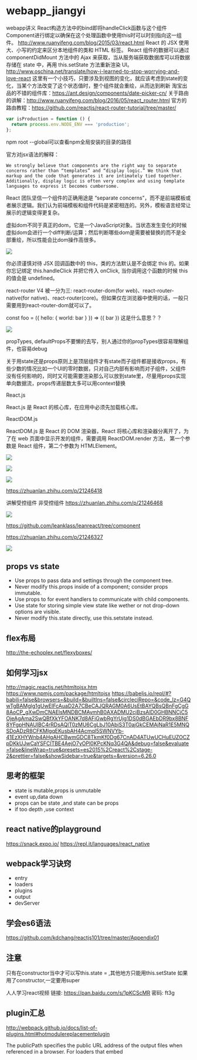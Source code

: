 # webapp_jiangyi
webapp讲义
React构造方法中的bind即将handleClick函数与这个组件Component进行绑定以确保在这个处理函数中使用this时可以时刻指向这一组件。
http://www.ruanyifeng.com/blog/2015/03/react.html
React 的 JSX 使用大、小写的约定来区分本地组件的类和 HTML 标签。
React 组件的数据可以通过 componentDidMount 方法中的 Ajax 来获取，当从服务端获取数据库可以将数据存储在 state 中，再用 this.setState 方法重新渲染 UI。
http://www.oschina.net/translate/how-i-learned-to-stop-worrying-and-love-react
这里有一个小技巧，只要涉及到视图的变化，就应该考虑到state的变化，当某个方法改变了这个状态值时，整个组件就会重绘，从而达到刷新
淘宝出品的不错的组件库：https://ant.design/components/date-picker-cn/
关于路由的讲解：http://www.ruanyifeng.com/blog/2016/05/react_router.html
官方的路由教程：https://github.com/reactjs/react-router-tutorial/tree/master/


```javascript
var isProduction = function () {
  return process.env.NODE_ENV === 'production';
};
```

npm root --global可以查看npm全局安装的目录的路径


官方对jsx语法的解释：
```
We strongly believe that components are the right way to separate concerns rather than “templates” and “display logic.” We think that markup and the code that generates it are intimately tied together. Additionally, display logic is often very complex and using template languages to express it becomes cumbersome.

```

React 团队坚信一个组件的正确用途是 “separate concerns”，而不是前端模板或者展示逻辑。我们认为前端模板和组件代码是紧密相连的。另外，模板语言经常让展示的逻辑变得更复杂。

虚拟dom不同于真正的dom，它是一个JavaScript对象。当状态发生变化的时候虚拟dom会进行一个diff判断/运算；然后判断哪些dom是需要被替换的而不是全部重绘，所以性能会比dom操作高很多。

![](http://images2015.cnblogs.com/blog/605230/201706/605230-20170603132438274-1646294214.png)

你必须谨慎对待 JSX 回调函数中的 this，类的方法默认是不会绑定 this 的。如果你忘记绑定 this.handleClick 并把它传入 onClick, 当你调用这个函数的时候 this 的值会是 undefined。





react-router V4 被一分为三: react-router-dom(for web)、react-router-native(for native)、react-router(core)。但如果仅在浏览器中使用的话，一般只需要用到react-router-dom就可以了。


const foo = ({ hello: { world: bar } }) => ({ bar }) 这是什么意思？？

![](https://pic3.zhimg.com/dfee38183aed0b1058da9d6317a4e976_b.png)


propTypes, defaultProps不要懒的去写，别人通过你的propTypes很容易理解组件，也容易debug

关于用state还是props原则上是顶层组件才有state而子组件都是接收props，有些少数的情况比如一个UI的零时数据，只对自己内部有影响而对子组件，父组件没有任何影响的，同时又可能需要渲染那么可以放到state里，尽量用props实现单向数据流，props传递层数太多可以用context替换

React.js

React.js 是 React 的核心库，在应用中必须先加载核心库。

ReactDOM.js

ReactDOM.js 是 React 的 DOM 渲染器，React 将核心库和渲染器分离开了，为了在 web 页面中显示开发的组件，需要调用 ReactDOM.render 方法， 第一个参数是 React 组件，第二个参数为 HTMLElement。


![](https://pic4.zhimg.com/cbdba5d7d12c05e379cbac608f16e6d3_b.png)

![](https://pic4.zhimg.com/808767a118831a948be8e36329fad30b_b.png)

![](https://pic3.zhimg.com/a91da7a9714bf46c8ff46f53881db696_r.png)


https://zhuanlan.zhihu.com/p/21246418

讲解受控组件 非受控组件 https://zhuanlan.zhihu.com/p/21246468


![](https://pic2.zhimg.com/51d186cddc18d929e5329c1d6cd206a1_b.png)

https://github.com/leanklass/leanreact/tree/component

https://zhuanlan.zhihu.com/p/21246327

![](https://unbug.gitbooks.io/react-native-training/content/QQ20160627-0.png)


## props vs state
- Use props to pass data and settings through the component tree.
- Never modify this.props inside of a component; consider props immutable.
- Use props to for event handlers to communicate with child components.
- Use state for storing simple view state like wether or not drop-down options are visible.
- Never modify this.state directly, use this.setstate instead.

## flex布局
http://the-echoplex.net/flexyboxes/

## 如何学习jsx
http://magic.reactjs.net/htmltojsx.htm
https://www.npmjs.com/package/htmltojsx
https://babeljs.io/repl/#?babili=false&browsers=&build=&builtIns=false&circleciRepo=&code_lz=G4QwTgBAMglg1gUwEIFcAuaD2A7CBeCAJQRAGM0A6UsEtBAYQBsQBnFgCgG8AoCP_gXwDmCNAElsMNDBCMAymhB0AXADMU2cjBzsAlD0GHBNNCjC5OjeAgAma2SwQBfXkYFOANK7d8AFiGwbRgYrUjg1DS0dBGAEbDR9bx8BNF8YFgpHNAUlBC4rRDsAQlT0zMU6CgLbJ10AbiS3T0ajGkCEMAjNaR1E5MNQSDoADzR8CFKMlgqEKusbAH4Acmql5SWNVYb-41EzXHYWnb4AHgAHCBwmGDC8TkmKf0Dg67CnAD4ATUwUCHuEUZOCZpDKkUJwCaYSFCITBE4AejO7yOPl0KPcKNq3G4QA&debug=false&evaluate=false&lineWrap=true&presets=es2015%2Creact%2Cstage-2&prettier=false&showSidebar=true&targets=&version=6.26.0


## 思考的框架
- state is mutable,props is unmutable
- event up,data down
- props can be state ,and state can be props
- if too depth ,use context 

## react native的playground
https://snack.expo.io/
https://repl.it/languages/react_native

## webpack学习诀窍
- entry
- loaders
- plugins
- output
- devServer

## 学会es6语法
https://github.com/kdchang/reactjs101/tree/master/Appendix01

## 注意
只有在constructor当中才可以写this.state = ,其他地方只能用this.setState
如果用了constructor,一定要用super


人人学习react视频
链接: https://pan.baidu.com/s/1pKCScMR 密码: ft3g

## plugin汇总
http://webpack.github.io/docs/list-of-plugins.html#hotmodulereplacementplugin

The publicPath specifies the public URL address of the output files when referenced in a browser. For loaders that embed <script> or <link> tags or reference assets like images, publicPath is used as the href or url() to the file when it’s different than their location on disk (as specified by path)


Windows paths
webpack expects absolute paths for many config options. __dirname + "/app/folder" is wrong, because windows uses \ as path separator. This breaks some stuff.

Use the correct separators. I.e. path.resolve(__dirname, "app/folder") or path.join(__dirname, "app", "folder").

![](http://jellybellydev.github.io/webpack-presentation/img/do-you-want-to-know-more.gif)


对devtool的理解：eval-source-map 适合开发，source-map 适合线上环境

defaultValue 属性而不是 value,htmlFor而不是for,className而不是class

context举例 https://doc.react-china.org/react/docs/context.html
![](https://segmentfault.com/img/remote/1460000006831823?w=278&h=300)


## 预习资料
```html
<!DOCTYPE html>
<html lang="en">
<head>
    <meta charset="UTF-8">
    <meta name="viewport" content="width=device-width, initial-scale=1.0">
    <meta http-equiv="X-UA-Compatible" content="ie=edge">
    <title>Document</title>
</head>
<body>
    <div id="reactContainer"></div>
    <script src="./common/react.js"></script>
    <script src="./common/react-dom.js"></script>
    <script>
        var HelloComponent =React.createClass({
            render:function(){
                return React.createElement('h1',null,'Hello world');
            }
        });
 
        ReactDOM.render(
            React.createElement(HelloComponent,null),
            document.getElementById('reactContainer')
        )
    </script>
</body>
</html>
```
---> 太啰嗦了 ---> jsx --> 虽然看起来比较不习惯，但是代码更好看懂了 
jsx--> 单向数据流 --> 

如何理解单向数据流 
　　在React中，数据的流向是单向的——从父节点传递到子节点，因为组件是简单而且易于把握的，他们只需从父节点获取props渲染即可，如果顶层组件的某个prop改变饿了，React会递归的向下便利整棵组件树，重新渲染所有使用这个属性
  
  
 ## 理解生命周期小案例
 ```html
<!DOCTYPE html>
<html lang="en">
<head>
    <meta charset="UTF-8">
    <meta name="viewport" content="width=device-width, initial-scale=1.0">
    <meta http-equiv="X-UA-Compatible" content="ie=edge">
    <title>生命周期案例</title>
    <script src="./common/react.js"></script>
    <script src="./common/react-dom.js"></script>
    <script src="http://cdn.bootcss.com/babel-core/5.8.38/browser.min.js"></script>
</head>
<body>
    <div id="demo"></div>
    <script type="text/babel">
      var Hello = React.createClass({
          getInitialState:function(){
              return {
                  opacity:1.0
              }
          },
          componentDidMount: function () {
            setInterval(function () {
                var opacity = this.state.opacity;
                opacity -= .05;
                if (opacity < 0.1) {
                    opacity = 1.0;
                }
                this.setState({
                    opacity: opacity
                });
                }.bind(this), 100);
          },

          render:function(){
              return (
                  <div style={{opacity:this.state.opacity}}>
                       <h2>Hello {this.props.name}</h2> 
                  </div>
              )
          }
      });
      ReactDOM.render(
          <Hello name="world"/>,
          document.getElementById('demo')
      )
    </script>
</body>
</html>
```


```ljsx
const title = <h1>React Learning</h1>
```

![](https://yubolun.com/wp-content/uploads/2017/08/React-Lifecycle.png)

![](https://pic3.zhimg.com/v2-97606d1cd5f055887a9735f414dbe002_b.jpg)

## 为什么要把css用模块化的方式引入
- 去除写死的代码：当一个JS组件不再被代码引入到项目中，对应的CSS也不会被引入进来。而最终打包后的结果也只会包含那些被引用的部分。
- CSS模块：由于全局CSS命名空间的存在，使得改变CSS后是否有副作用不得而知。CSS模块默认情况下将CSS设成本地，并显示你在Javascript中可以引用的唯一类名。

想象我们的界面是一段动画，React可以让我们把动画切分成一帧一帧的片段，我们只需要关注其中某个片段，以及片段有哪些变化，至于怎么变化，过程如何，React可以自动帮我们处理

![](http://p0.qhimg.com/t01f27a564f7933eda2.png)

对cors的理解：http://www.ruanyifeng.com/blog/2016/04/cors.html


componentDidMount
常用来在组件加载完毕后 网络请求数据是使用
componentWillUnmount
组件死的时候调用，一般用来清除监听之类的
componentWillReceiveProps
传入新的props是调用

![](https://segmentfault.com/img/bVUaxs?w=380&h=670)

# 对于 webpack 3
npm install --save-dev extract-text-webpack-plugin
# 对于 webpack 2
npm install --save-dev extract-text-webpack-plugin@2.1.2
# 对于 webpack 1
npm install --save-dev extract-text-webpack-plugin@1.0.1


// 1. 不会刷新浏览器
$ webpack-dev-server
//2. 刷新浏览器
$ webpack-dev-server --inline
//3. 重新加载改变的部分，HRM失败则刷新页面
$ webpack-dev-server  --inline --hot


像 Gulp 这样的任务运行工具可以操作很多不同的预处理器和编译器，但是在所有情况下，它都需要接收一个源码输入并将其处理成一个编译好的输出。然而，它是在不关心整个系统的情况下逐个去处理的。这就是开发者的负担了：检查任务运行工具有无遗漏的地方，并为所有改动的部分找到正确的方式，将它们在生产环境上协调一致。

总而言之，如果你曾经挣扎于下面这些情况中的其中之一：

不小心将一些不需要的样式表或者 JS 库引入生产环境，导致项目体积变大
遇到作用域问题 - 不管是来自 CSS 还是 JavaScript
不停寻找一个好的系统好让你可以在 JavaScript 代码里使用 Node 或 Bower 的模块，或者依赖一系列疯狂的后端配置来正确地使用那些模块
需要优化资源分发机制却又担心会破坏掉某些东西

http://www.jianshu.com/p/5a76bda88d13
http://www.jianshu.com/p/2f632cbdf6ad
